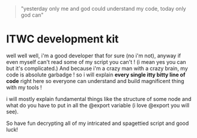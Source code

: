 > "yesterday only me and god could understand my code, today only god can"

# ITWC development kit
well well well, i'm a good developer that for sure (no i'm not), anyway if even myself can't read some of my script you can't ! (i mean yes you can but it's complicated.)
And because i'm a crazy man with a crazy brain, my code is absolute garbadge ! so i will explain **every single itty bitty line of code** right here so everyone can understand and build magnificent thing with my tools ! 

i will mostly explain fundamental things like the structure of some node and what do you have to put in all the @export variable (i love @export you will see).

So have fun decrypting all of my intricated and spagettied script and good luck!

